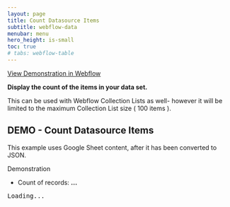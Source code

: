 ```yaml
---
layout: page
title: Count Datasource Items
subtitle: webflow-data
menubar: menu
hero_height: is-small
toc: true
# tabs: webflow-table
---
```


<a class="button is-danger" href="https://sygnal-webflow-utils.webflow.io/demo/collection-item-count" target="_blank">View Demonstration in Webflow</a>

**Display the count of the items in your data set.**

This can be used with Webflow Collection Lists as well-
however it will be limited to the maximum Collection List size
( 100 items ). 


## DEMO - Count Datasource Items

This example uses Google Sheet content, after it has been converted to JSON.

<span class="tag is-danger is-medium is-light">Demonstration</span>

- Count of records: <b><span id="cnt1">...</span></b> 

<div class="demo area grey large">
    <pre id="json1">Loading...</pre>
</div>

<script src="https://code.jquery.com/jquery-3.6.0.min.js" type="text/javascript" crossorigin="anonymous"></script>

<script type="module">
        
    // cdn.jsdelivr.net/gh/sygnaltech/webflow-util
    import { getGoogleSheetData } from '{{ site.liburl }}/src/datasources/google-sheet-data.js';
    import { Database, loadAllData } from '{{ site.liburl }}/src/modules/webflow-data.js';
    import { displayDataAsHtml } from '{{ site.liburl }}/src/modules/webflow-html.js';

    $(function () {

        var json;

        var db = new Database();

        // Get JSON data
        getGoogleSheetData(
            '16lPOiFz5Ow-FTro5SWS-m00fNhRjgsiyeSBdme3gKX0'
        ).then((res) => {

            displayDataAsHtml (
                $("#json1"),
                res
            );

            db.data.set(
                "test",
                res // data
            );

            // Count items
            $("#cnt1").text(
                db.getCountOfRecords("test")
            );

        }, (err) => {
            console.log(err);
        });

    });

</script>

